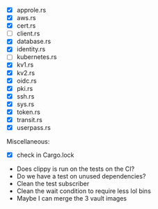 - [x] approle.rs
- [x] aws.rs
- [x] cert.rs
- [ ] client.rs
- [x] database.rs
- [x] identity.rs
- [ ] kubernetes.rs
- [x] kv1.rs
- [x] kv2.rs
- [x] oidc.rs
- [x] pki.rs
- [x] ssh.rs
- [x] sys.rs
- [x] token.rs
- [x] transit.rs
- [x] userpass.rs

Miscellaneous:
- [x] check in Cargo.lock

- Does clippy is run on the tests on the CI?
- Do we have a test on unused dependencies?
- Clean the test subscriber
- Clean the wait condition to require less lol bins
- Maybe I can merge the 3 vault images
